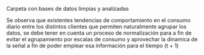 Carpeta con bases de datos limpias y analizadas

Se observa que existentes tendencias de comportamiento en el consumo diario entre los distintos clientes que permiten naturalmente agrupar los datos, se debe tener en cuenta un proceso de normalización para a fin de evitar el agrupamiento por escalas de consumo y aprovechar la dinamica de la señal a fin de poder emplear esa información para el tiempo (t + 1)
